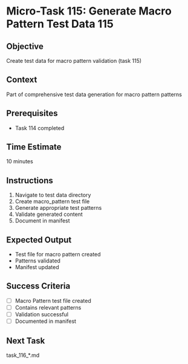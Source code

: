 # Micro-Task 115: Generate Macro Pattern Test Data 115

## Objective
Create test data for macro pattern validation (task 115)

## Context
Part of comprehensive test data generation for macro pattern patterns

## Prerequisites
- Task 114 completed

## Time Estimate
10 minutes

## Instructions
1. Navigate to test data directory
2. Create macro_pattern test file
3. Generate appropriate test patterns
4. Validate generated content
5. Document in manifest

## Expected Output
- Test file for macro pattern created
- Patterns validated
- Manifest updated

## Success Criteria
- [ ] Macro Pattern test file created
- [ ] Contains relevant patterns
- [ ] Validation successful
- [ ] Documented in manifest

## Next Task
task_116_*.md